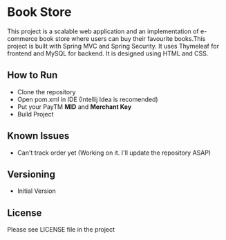 # Book Store
This project is a scalable web application and an implementation of e-commerce book store where users can buy their favourite books.This project is built with Spring MVC and Spring Security. It uses Thymeleaf for frontend and MySQL for backend. It is designed using HTML and CSS. 

## How to Run

* Clone the repository
* Open pom.xml in IDE (Intellij Idea is recomended)
* Put your PayTM **MID** and **Merchant Key**
* Build Project

## Known Issues
* Can't track order yet (Working on it. I'll update the repository ASAP)

## Versioning
* Initial Version

## License
Please see LICENSE file in the project
